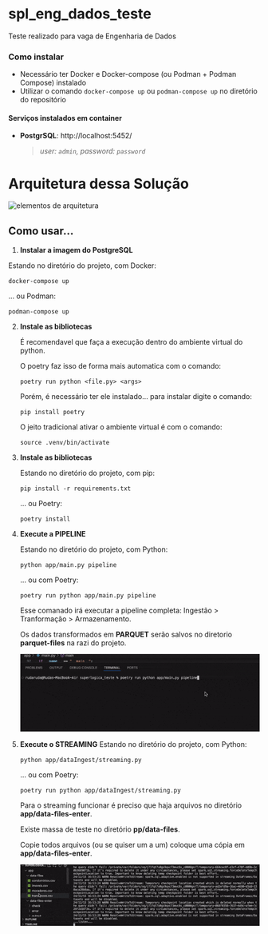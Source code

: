 # spl_eng_dados_teste
Teste realizado para vaga de Engenharia de Dados


### Como instalar
* Necessário ter Docker e Docker-compose (ou Podman + Podman Compose) instalado
* Utilizar o comando `docker-compose up` ou `podman-compose up` no diretório do repositório


#### Serviços instalados em container
  - **PostgrSQL**: http://localhost:5452/
    > _user: `admin`, password: `password`_


# Arquitetura dessa Solução
![elementos de arquitetura](./images/arquitetura_s3_iceberg_trino.png)



## Como usar...

1. **Instalar a imagem do PostgreSQL**

  Estando no diretório do projeto, com Docker:
   ```
   docker-compose up
   ```
   ... ou Podman:
   ```
   podman-compose up
   ```

2. **Instale as bibliotecas**

   É recomendavel que faça a execução dentro do ambiente virtual do python.
   
   O poetry faz isso de forma mais automatica com o comando:
   ```
   poetry run python <file.py> <args>
   ```

   Porém, é necessário ter ele instalado... para instalar digite o comando:
   ```
   pip install poetry
   ```

   O jeito tradicional ativar o ambiente virtual é com o comando:
   ```
   source .venv/bin/activate
   ```


3. **Instale as bibliotecas**

   Estando no diretório do projeto, com pip:
   ```
   pip install -r requirements.txt
   ```
   ... ou Poetry:
   ```
   poetry install
   ```

3. **Execute a PIPELINE**

   Estando no diretório do projeto, com Python:
   ```
   python app/main.py pipeline
   ```
   ... ou com Poetry:
   ```
   poetry run python app/main.py pipeline
   ```

   Esse comanado irá executar a pipeline completa: Ingestão > Tranformação > Armazenamento.

   Os dados transformados em **PARQUET** serão salvos no diretorio **parquet-files** na razi do projeto.

   ![pipeline](./images/pipeline.gif)

3. **Execute o STREAMING**
   Estando no diretório do projeto, com Python:
   ```
   python app/dataIngest/streaming.py
   ```
   ... ou com Poetry:
   ```
   poetry run python app/dataIngest/streaming.py
   ```

   Para o streaming funcionar é preciso que haja arquivos no diretório **app/data-files-enter**.
   
   Existe massa de teste no diretório **pp/data-files**.
   
   Copie todos arquivos (ou se quiser um a um) coloque uma cópia em **app/data-files-enter**.

   ![streaming](./images/streaming.gif)


